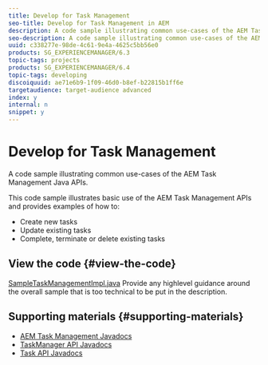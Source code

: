 ```yaml
---
title: Develop for Task Management
seo-title: Develop for Task Management in AEM
description: A code sample illustrating common use-cases of the AEM Task Management Java APIs.
seo-description: A code sample illustrating common use-cases of the AEM Task Management Java APIs.
uuid: c338277e-98de-4c61-9e4a-4625c5bb56e0
products: SG_EXPERIENCEMANAGER/6.3
topic-tags: projects
products: SG_EXPERIENCEMANAGER/6.4
topic-tags: developing
discoiquuid: ae71e6b9-1f09-46d0-b8ef-b22815b1ff6e
targetaudience: target-audience advanced
index: y
internal: n
snippet: y
---
```


# Develop for Task Management

A code sample illustrating common use-cases of the AEM Task Management Java APIs.

This code sample illustrates basic use of the AEM Task Management APIs and provides examples of how to:

* Create new tasks
* Update existing tasks
* Complete, terminate or delete existing tasks

## View the code {#view-the-code}

[SampleTaskManagementImpl.java](https://github.com/Adobe-Consulting-Services/acs-aem-samples/blob/master/bundle/src/main/java/com/adobe/acs/samples/taskmanagement/impl/SampleTaskManagementImpl.java) Provide any highlevel guidance around the overall sample that is too technical to be put in the description.

## Supporting materials {#supporting-materials}

* [AEM Task Management Javadocs](https://helpx.adobe.com/experience-manager/6-5/sites/developing/using/reference-materials/javadoc/com/adobe/granite/taskmanagement/package-summary.html)
* [TaskManager API Javadocs](https://helpx.adobe.com/experience-manager/6-5/sites/developing/using/reference-materials/javadoc/com/adobe/granite/taskmanagement/TaskManager.html)
* [Task API Javadocs](https://helpx.adobe.com/experience-manager/6-5/sites/developing/using/reference-materials/javadoc/com/adobe/granite/taskmanagement/Task.html)

